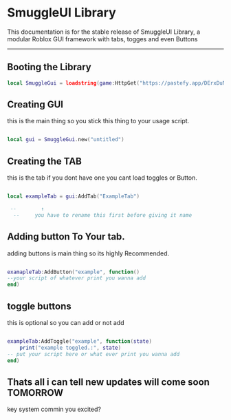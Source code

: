 # SmuggleUI Library

This documentation is for the stable release of SmuggleUI Library, a modular Roblox GUI framework with tabs, togges and even Buttons

---

## Booting the Library

```lua
local SmuggleGui = loadstring(game:HttpGet("https://pastefy.app/DErxDuNa/raw"))
```

## Creating GUI

this is the main thing so you stick this thing to your usage script.

```lua

local gui = SmuggleGui.new("untitled")

```

## Creating the TAB

this is the tab if you dont have one you cant load toggles or Button.

```lua

local exampleTab = gui:AddTab("ExampleTab")

 --        ↑
  --     you have to rename this first before giving it name
```

## Adding button To Your tab.


adding buttons is main thing so its highly Recommended.


```lua

examapleTab:AddButton("example", function()
--your script of whatever print you wanna add
end)

```

## toggle buttons 

this is optional so you can add or not add

```lua

exampleTab:AddToggle("example", function(state)
    print("example toggled.:", state)
-- put your script here or what ever print you wanna add
end)

```

## Thats all i can tell new updates will come soon TOMORROW 

key system commin you excited?
